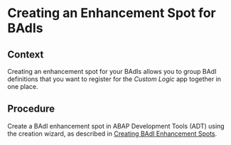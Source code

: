 <!-- loio89f1e124980c4d6eba2a03569593e175 -->

# Creating an Enhancement Spot for BAdIs



## Context

Creating an enhancement spot for your BAdIs allows you to group BAdI definitions that you want to register for the *Custom Logic* app together in one place.



## Procedure

Create a BAdI enhancement spot in ABAP Development Tools \(ADT\) using the creation wizard, as described in [Creating BAdI Enhancement Spots](https://help.sap.com/docs/btp/sap-abap-development-user-guide/creating-badi-enhancement-spots?version=Cloud).

